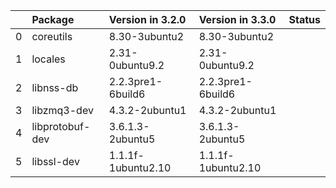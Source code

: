 <!-- markdown-link-check-disable -->

|    | Package         | Version in 3.2.0   | Version in 3.3.0   | Status   |
|---:|:----------------|:-------------------|:-------------------|:---------|
|  0 | coreutils       | 8.30-3ubuntu2      | 8.30-3ubuntu2      |          |
|  1 | locales         | 2.31-0ubuntu9.2    | 2.31-0ubuntu9.2    |          |
|  2 | libnss-db       | 2.2.3pre1-6build6  | 2.2.3pre1-6build6  |          |
|  3 | libzmq3-dev     | 4.3.2-2ubuntu1     | 4.3.2-2ubuntu1     |          |
|  4 | libprotobuf-dev | 3.6.1.3-2ubuntu5   | 3.6.1.3-2ubuntu5   |          |
|  5 | libssl-dev      | 1.1.1f-1ubuntu2.10 | 1.1.1f-1ubuntu2.10 |          |